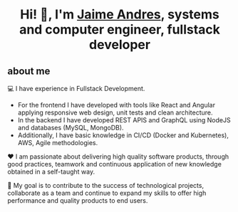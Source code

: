 
<div align="center">
<h1 align="center">Hi! 👋, I'm <a href="https://www.linkedin.com/in/jaimebp07/">Jaime Andres</a>, systems and computer engineer, fullstack developer </h1>
</div>



## about me

💻 I have experience in Fullstack Development.
- For the frontend I have developed with tools like React and Angular applying responsive web design, unit tests and clean architecture.
- In the backend I have developed REST APIS and GraphQL using NodeJS and databases (MySQL, MongoDB).
- Additionally, I have basic knowledge in CI/CD (Docker and Kubernetes), AWS, Agile methodologies.

❤️ I am passionate about delivering high quality software products, through good practices, teamwork and continuous application of new knowledge obtained in a self-taught way.

🎯 My goal is to contribute to the success of technological projects, collaborate as a team and continue to expand my skills to offer high performance and quality products to end users.
